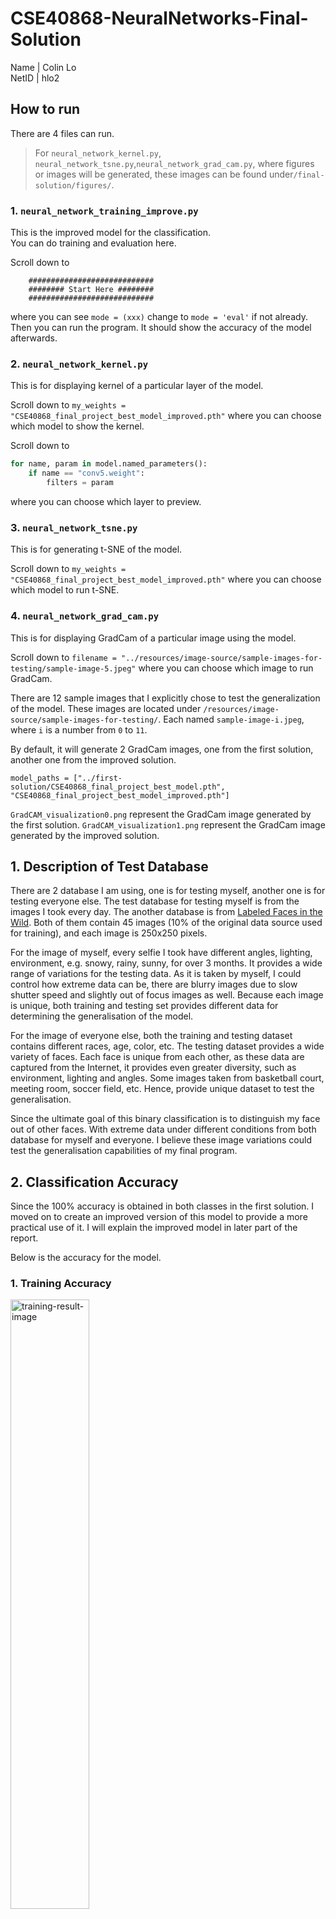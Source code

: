 # CSE40868-NeuralNetworks-Final-Solution
Name    | Colin Lo <br>
NetID   | hlo2

## How to run

There are 4 files can run.

> For `neural_network_kernel.py`, `neural_network_tsne.py`,`neural_network_grad_cam.py`, where figures or images will be generated, these images can be found under`/final-solution/figures/`.
### 1. `neural_network_training_improve.py`

This is the improved model for the classification.<br> You can do training and evaluation here.

Scroll down to
```
    ############################
    ######## Start Here ########
    ############################
```
where you can see `mode = (xxx)` change to `mode = 'eval'` if not already. Then you can run the program.
It should show the accuracy of the model afterwards.

### 2. `neural_network_kernel.py`

This is for displaying kernel of a particular layer of the model.

Scroll down to `my_weights = "CSE40868_final_project_best_model_improved.pth"` where you can choose which model to show the kernel.

Scroll down to
```python
for name, param in model.named_parameters():
    if name == "conv5.weight":
        filters = param
```
where you can choose which layer to preview.

### 3. `neural_network_tsne.py`

This is for generating t-SNE of the model.

Scroll down to `my_weights = "CSE40868_final_project_best_model_improved.pth"` where you can choose which model to run t-SNE.

### 4. `neural_network_grad_cam.py`

This is for displaying GradCam of a particular image using the model.

Scroll down to `filename = "../resources/image-source/sample-images-for-testing/sample-image-5.jpeg"` where you can choose which image to run GradCam.

There are 12 sample images that I explicitly chose to test the generalization of the model.
These images are located under `/resources/image-source/sample-images-for-testing/`. Each named `sample-image-i.jpeg`, where `i` is a number from `0` to `11`.

By default, it will generate 2 GradCam images, one from the first solution, another one from the improved solution.
```
model_paths = ["../first-solution/CSE40868_final_project_best_model.pth", "CSE40868_final_project_best_model_improved.pth"]
```
`GradCAM_visualization0.png` represent the GradCam image generated by the first solution.
`GradCAM_visualization1.png` represent the GradCam image generated by the improved solution.

## 1. Description of Test Database

There are 2 database I am using, one is for testing myself, another one is for testing everyone else.
The test database for testing myself is from the images I took every day.
The another database is from [Labeled Faces in the Wild](http://vis-www.cs.umass.edu/lfw/#download).
Both of them contain 45 images (10% of the original data source used for training), and each image is 250x250 pixels.

For the image of myself, every selfie I took have different angles, lighting, environment, e.g. snowy, rainy, sunny, for over 3 months. 
It provides a wide range of variations for the testing data. As it is taken by myself, I could control how extreme data can be, there are blurry images due to slow shutter speed and slightly out of focus images as well. Because each image is unique, both training and testing set provides different data for determining the generalisation of the model.

For the image of everyone else, both the training and testing dataset contains different races, age, color, etc.
The testing dataset provides a wide variety of faces. Each face is unique from each other, as these data are captured from the Internet, it provides even greater diversity, such as environment, lighting and angles. Some images taken from basketball court, meeting room, soccer field, etc. Hence, provide unique dataset to test the generalisation. 

Since the ultimate goal of this binary classification is to distinguish my face out of other faces. With extreme data under different conditions from both database for myself and everyone. I believe these image variations could test the generalisation capabilities of my final program.

## 2. Classification Accuracy

Since the 100% accuracy is obtained in both classes in the first solution. I moved on to create an improved version of this model to provide a more practical use of it. I will explain the improved model in later part of the report.

Below is the accuracy for the model.

### 1. Training Accuracy
<img alt="training-result-image" src="../resources/img/training_img_final_solution.png" width="50%">

### 2. Validation Accuracy
<img alt="validation-result-image" src="../resources/img/validation_img_final_solution.png" width="50%">

It obtained nearly 98% accuracy in the validation, which is a pretty high accuracy. Compare to the first solution, it dropped slightly, but in later part of the report, I will explain how the model is capable in more practical scenarios and greater generalisation.

### 3. Graph for Accuracy and Loss

<img alt="validation-result-image" src="../resources/img/accuracy_loss.jpeg" width="50%">

## 3. Reasons for Bad Performance and Improvements To Lower Observed Error Rates

### 1. Reasons for Bad Performance

My model did a pretty good job in classifying the images.

Therefore, to give a brief idea what my kernels are doing, I visualised them.
Below is the 5th Convolution Layer.

<img alt="tsne-result-image" src="../resources/img/conv5_kernels.png" width="50%">


To visualise the data distribution, I used t-SNE to plot the graph for both the image of myself and everyone else. 

<img alt="tsne-result-image" src="../resources/img/tSNE_final_solution.png">

As we could see both classes is quite seperated apart in both ends, only very few data are wrongly predicted, which is a good sign.

After seeing this, I went to pick some even more extreme data to test the model and try to visualise what will happen using GradCam.

To give an even clearer idea of how the model is improved, I tested on both my first solution model and my new and improved model. The GradCam was chosen to display the heatmap on all the layers.

We first use the images from the dataset to see what happens.

<table style="text-align: center">
<thead>
  <tr>
    <th width="5%">Correct Class</th>
    <th width="25%">Original Image</th>
    <th width="30%">First Solution</th>
    <th width="30%">Final Solution</th>
  </tr>
</thead>
<tbody>
  <tr>
    <td rowspan="3">Myself</td>
    <td rowspan="2"><img alt="cropped-me-100" src="../resources/img/cropped-me-100.jpg"></td>
    <td><img alt="cropped-me-100" src="../resources/img/GradCAM_visualization-cropped-me-100_first.png"></td>
    <td><img alt="cropped-me-100" src="../resources/img/GradCAM_visualization-cropped-me-100_improved.png"></td>
  </tr>
  <tr>
    <td><img alt="cropped-me-100" src="../resources/img/GradCAM_visualization-cropped-me-100_accuracy_first.png"></td>
    <td><img alt="cropped-me-100" src="../resources/img/GradCAM_visualization-cropped-me-100_accuracy_improved.png"></td>
  </tr>
 <tr>
    <td>Classification</td>
    <td>Correct</td>
    <td>Correct</td>
  </tr>
  <tr>
    <td rowspan="3">Other</td>
    <td rowspan="2"><img alt="cropped-me-100" src="../resources/img/IMG-277.JPG"></td>
     <td><img alt="cropped-me-100" src="../resources/img/GradCAM_visualization-IMG-277_first.png"></td>
    <td><img alt="cropped-me-100" src="../resources/img/GradCAM_visualization-IMG-277_improved.png"></td>
  </tr>
<tr>
   <td><img alt="cropped-me-100" src="../resources/img/GradCAM_visualization-IMG-277_accuracy_first.png"></td>
    <td><img alt="cropped-me-100" src="../resources/img/GradCAM_visualization-IMG-277_accuracy_improved.png"></td>
  </tr>
<tr>
    <td>Classification</td>
    <td>Correct</td>
    <td>Correct</td>
  </tr>
</tbody>
</table>

Both provide a pretty good job in determining the test data in the dataset, obtaining 97% above accuracy in identifying the correct class.

So we could move on testing more extreme data that I downloaded online, and pictures intentionally taken to test the generalisation.

<table style="text-align: center">
<thead>
  <tr>
    <th>Correct Class</th>
    <th width="20%">Original Image</th>
    <th width="25%">First Solution</th>
    <th width="25%">Final Solution</th>
    <th width="20%">Description</th>
  </tr>
</thead>
<tbody>
  <tr>
    <td rowspan="3">Myself</td>
    <td rowspan="2"><img alt="cropped-me-100" src="../resources/image-source/sample-images-for-testing/sample-image-0.jpeg"></td>
    <td><img alt="cropped-me-100" src="../resources/img/GradCAM_visualization-sample-0_first.png"></td>
    <td><img alt="cropped-me-100" src="../resources/img/GradCAM_visualization-sample-0_improved.png"></td>
    <td rowspan="3">
        I test this image because I am wearing headphones, and I would like to see if it affects any of the performance. 
    </td>
  </tr>
  <tr>
    <td><img alt="cropped-me-100" src="../resources/img/GradCAM_visualization-sample-0_accuracy_first.png"></td>
    <td><img alt="cropped-me-100" src="../resources/img/GradCAM_visualization-sample-0_accuracy_improved.png"></td>
  </tr>
<tr>
    <td>Classification</td>
    <td>Incorrect</td>
    <td>Correct</td>
  </tr>
  <tr>
    <td rowspan="3">Myself</td>
    <td rowspan="2"><img alt="cropped-me-100" src="../resources/image-source/sample-images-for-testing/sample-image-3.jpeg"></td>
     <td><img alt="cropped-me-100" src="../resources/img/GradCAM_visualization-sample-3_first.png"></td>
    <td><img alt="cropped-me-100" src="../resources/img/GradCAM_visualization-sample-3_improved.png"></td>
    <td rowspan="3">
       I chose this image because my face appeared to be relatively on the side. My first model did a pretty bad job in identifying my face. However, my improved model could identify it with quite a high confident again.
    </td>
  </tr>
<tr>
    <td><img alt="cropped-me-100" src="../resources/img/GradCAM_visualization-sample-3_accuracy_first.png"></td>
    <td><img alt="cropped-me-100" src="../resources/img/GradCAM_visualization-sample-3_accuracy_improved.png"></td>
  </tr>
<tr>
    <td>Classification</td>
    <td>Incorrect</td>
    <td>Correct</td>
  </tr>
</tbody>
</table>

From the GradCam images, we could see that the first solution model is trying to recognize the hair of myself and the surrounding, including the clothing and my body, while the improved model is trying to recognize the lower part of my face.  

<table style="text-align: center">
<thead>
  <tr>
    <th>Correct Class</th>
    <th width="20%">Original Image</th>
    <th width="25%">First Solution</th>
    <th width="25%">Final Solution</th>
    <th width="20%">Description</th>
  </tr>
</thead>
<tbody>
  <tr>
    <td rowspan="3">Other</td>
    <td rowspan="2"><img alt="cropped-me-100" src="../resources/image-source/sample-images-for-testing/sample-image-8.jpeg"></td>
    <td><img alt="cropped-me-100" src="../resources/img/GradCAM_visualization-sample-8_first.png"></td>
    <td><img alt="cropped-me-100" src="../resources/img/GradCAM_visualization-sample-8_improved.png"></td>
    <td rowspan="3">
    This image is chosen because of the face shape of Steve Carell have some similar to mine, I wanted to see if there are any effects.
    </td>
  </tr>
  <tr>
    <td><img alt="cropped-me-100" src="../resources/img/GradCAM_visualization-sample-8_accuracy_first.png"></td>
    <td><img alt="cropped-me-100" src="../resources/img/GradCAM_visualization-sample-8_accuracy_improved.png"></td>
  </tr>
<tr>
    <td>Classification</td>
    <td>Correct</td>
    <td>Correct</td>
  </tr>
  <tr>
    <td rowspan="3">Other<br>(Me 8 years ago)</td>
    <td rowspan="2"><img alt="cropped-me-100" src="../resources/image-source/sample-images-for-testing/sample-image-5.jpeg"></td>
     <td><img alt="cropped-me-100" src="../resources/img/GradCAM_visualization-sample-5_first.png"></td>
    <td><img alt="cropped-me-100" src="../resources/img/GradCAM_visualization-sample-5_improved.png"></td>
<td rowspan="3">
This image is me, but 8 years ago. It would not be fair to consider this class is "myself", since the training data does not include any images of myself before 2023.
But I am interested to see what the model will recognise with this image.
</td>
  </tr>
<tr>
    <td><img alt="cropped-me-100" src="../resources/img/GradCAM_visualization-sample-5_accuracy_first.png"></td>
    <td><img alt="cropped-me-100" src="../resources/img/GradCAM_visualization-sample-5_accuracy_improved.png"></td>
  </tr>
<tr>
    <td>Classification</td>
    <td>Correct</td>
    <td>Correct</td>
  </tr>
</tbody>
</table>

On the contrast, the first solution model is trying to recognize the surrounding of the face. The improved model is trying to recognize the eyes, hair, clothing of the person instead.

### 2. Improvements To Lower Observed Error Rates

This part is to illustrate what I did in the improved model.

As we could see that the first solution model is not doing a great job in identifying the extreme data.

#### 1. Change of Optimizer and Epochs

I changed the optimizer from Adam to SGD, because instead of using Adam to converge to the solution quicker, I would like to use SGD to explore a bit more possibility. Therefore, I increased the training epochs from 5 to 15 to give a bit more time for the model to explore. 

#### 2. Change of Learning Rate

Since I used SGD for the optimizer, I would also like the model to slowly decrease the learning rate to find the optimal solution. I used exponential learning rate for this improved model, instead of a fixed learning rate.

#### 3. Add Dropout Layer

To reduce the dependency of the model on a particular neuron, I added a dropout layer with 50% of dropout rate, to give every neuron a equal chance to be dropped out, while restricting the model to train on different neurons.

So the current architecture looks like this.

|                                           Layers                                           |
|:------------------------------------------------------------------------------------------:|
|            Convolution 1 <br> ReLU <br> Max Pooling <br> Batch Normalisation 1             |
|             Convolution <br> ReLU <br> Max Pooling <br> Batch Normalisation 2              |
|                                  Convolution 3 <br> ReLU                                   |
|                                  Convolution 4 <br> ReLU                                   |
|                          Convolution 5 <br> ReLU <br> Max Pooling                          |
| Fully Connected 1 <br> <b><i>Dropout</i></b> <br> ReLU <br> Fully Connected 2 <br> Softmax |

#### 4. Normalize the Image

I was previously using `transforms.Normalize(mean=[0.5, 0.5, 0.5], std=[0.5, 0.5, 0.5])` to normalize the images for training, which is an arbitrary choice. But when I research more about what is the widely used normalize value for images, I figured out `transforms.Normalize(mean=[0.485, 0.456, 0.406], std=[0.229, 0.224, 0.225])` would be beneficial for neural networks to train, so I changed the transformation of the images as well.

#### 5. Change of Batch Size

I was using 50 as batch size previously, since I will increase the epoch time in the improved model, I would decrease the batch size. The model could update the layer in a smaller batch size. Also, after some research the batch size with power of 2 would increase training speed, so I chose 32 for the batch size.

#### 6. Add Visualisation Graph

As it would be easier to have an idea what the training is, I create graphs for displaying both training, validation accuracy and training, validation loss. 

Overall, after the adjustment, my improved model provides a much better generalisation than the first solution.

## 4. Presentation of the Model

The slideshow is named `CSE40868-NeuralNetworks-Final-Solution-Presentation.pdf`.


